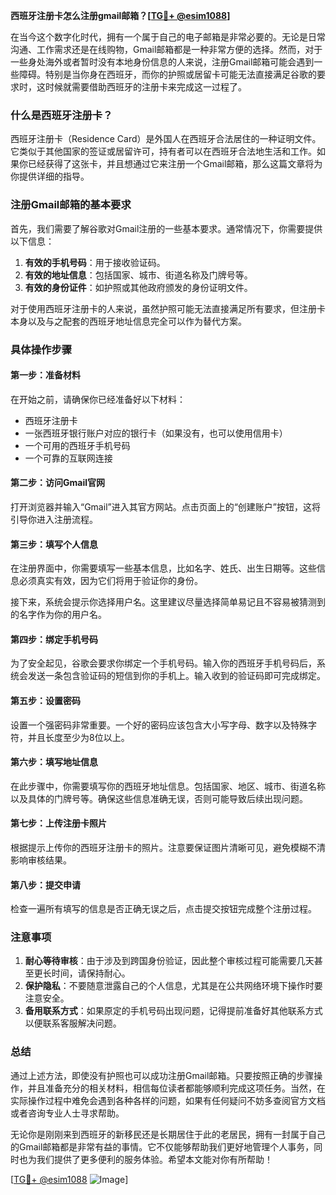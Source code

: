**西班牙注册卡怎么注册gmail邮箱？[[TG💪+ @esim1088](https://t.me/s/esim1088)]**

在当今这个数字化时代，拥有一个属于自己的电子邮箱是非常必要的。无论是日常沟通、工作需求还是在线购物，Gmail邮箱都是一种非常方便的选择。然而，对于一些身处海外或者暂时没有本地身份信息的人来说，注册Gmail邮箱可能会遇到一些障碍。特别是当你身在西班牙，而你的护照或居留卡可能无法直接满足谷歌的要求时，这时候就需要借助西班牙的注册卡来完成这一过程了。

### 什么是西班牙注册卡？

西班牙注册卡（Residence Card）是外国人在西班牙合法居住的一种证明文件。它类似于其他国家的签证或居留许可，持有者可以在西班牙合法地生活和工作。如果你已经获得了这张卡，并且想通过它来注册一个Gmail邮箱，那么这篇文章将为你提供详细的指导。

### 注册Gmail邮箱的基本要求

首先，我们需要了解谷歌对Gmail注册的一些基本要求。通常情况下，你需要提供以下信息：

1. **有效的手机号码**：用于接收验证码。
2. **有效的地址信息**：包括国家、城市、街道名称及门牌号等。
3. **有效的身份证件**：如护照或其他政府颁发的身份证明文件。

对于使用西班牙注册卡的人来说，虽然护照可能无法直接满足所有要求，但注册卡本身以及与之配套的西班牙地址信息完全可以作为替代方案。

### 具体操作步骤

#### 第一步：准备材料

在开始之前，请确保你已经准备好以下材料：
- 西班牙注册卡
- 一张西班牙银行账户对应的银行卡（如果没有，也可以使用信用卡）
- 一个可用的西班牙手机号码
- 一个可靠的互联网连接

#### 第二步：访问Gmail官网

打开浏览器并输入“Gmail”进入其官方网站。点击页面上的“创建账户”按钮，这将引导你进入注册流程。

#### 第三步：填写个人信息

在注册界面中，你需要填写一些基本信息，比如名字、姓氏、出生日期等。这些信息必须真实有效，因为它们将用于验证你的身份。

接下来，系统会提示你选择用户名。这里建议尽量选择简单易记且不容易被猜测到的名字作为你的用户名。

#### 第四步：绑定手机号码

为了安全起见，谷歌会要求你绑定一个手机号码。输入你的西班牙手机号码后，系统会发送一条包含验证码的短信到你的手机上。输入收到的验证码即可完成绑定。

#### 第五步：设置密码

设置一个强密码非常重要。一个好的密码应该包含大小写字母、数字以及特殊字符，并且长度至少为8位以上。

#### 第六步：填写地址信息

在此步骤中，你需要填写你的西班牙地址信息。包括国家、地区、城市、街道名称以及具体的门牌号等。确保这些信息准确无误，否则可能导致后续出现问题。

#### 第七步：上传注册卡照片

根据提示上传你的西班牙注册卡的照片。注意要保证图片清晰可见，避免模糊不清影响审核结果。

#### 第八步：提交申请

检查一遍所有填写的信息是否正确无误之后，点击提交按钮完成整个注册过程。

### 注意事项

1. **耐心等待审核**：由于涉及到跨国身份验证，因此整个审核过程可能需要几天甚至更长时间，请保持耐心。
2. **保护隐私**：不要随意泄露自己的个人信息，尤其是在公共网络环境下操作时要注意安全。
3. **备用联系方式**：如果原定的手机号码出现问题，记得提前准备好其他联系方式以便联系客服解决问题。

### 总结

通过上述方法，即使没有护照也可以成功注册Gmail邮箱。只要按照正确的步骤操作，并且准备充分的相关材料，相信每位读者都能够顺利完成这项任务。当然，在实际操作过程中难免会遇到各种各样的问题，如果有任何疑问不妨多查阅官方文档或者咨询专业人士寻求帮助。

无论你是刚刚来到西班牙的新移民还是长期居住于此的老居民，拥有一封属于自己的Gmail邮箱都是非常有益的事情。它不仅能够帮助我们更好地管理个人事务，同时也为我们提供了更多便利的服务体验。希望本文能对你有所帮助！

[[TG💪+ @esim1088](https://t.me/s/esim1088) ![Image](https://i.postimg.cc/4NQfJmqS/Snipaste-2025-05-13-00-14-12.png)]
